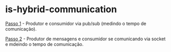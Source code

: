 # is-hybrid-communication

[Passo 1](https://github.com/giovanapr/TCC-Eng-Eletrica/blob/main/is-hybrid-communication/Passo%201/pub.py) - Produtor e consumidor via pub/sub (medindo o tempo de comunicação).

[Passo 2](https://github.com/giovanapr/TCC-Eng-Eletrica/blob/main/is-hybrid-communication/Passo%201/sub.py) - Produtor de mensagens e consumidor se comunicando via socket e mdeindo o tempo de comunicação.
